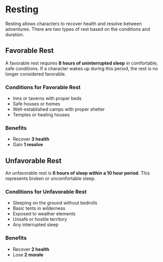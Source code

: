 # Resting

Resting allows characters to recover health and resolve between adventures. There are two types of rest based on the conditions and duration.

## Favorable Rest

A favorable rest requires **8 hours of uninterrupted sleep** in comfortable, safe conditions. If a character wakes up during this period, the rest is no longer considered favorable.

### Conditions for Favorable Rest
- Inns or taverns with proper beds
- Safe houses or homes
- Well-established camps with proper shelter
- Temples or healing houses

### Benefits
- Recover **3 health**
- Gain **1 resolve**

## Unfavorable Rest

An unfavorable rest is **6 hours of sleep within a 10 hour period**. This represents broken or uncomfortable sleep.

### Conditions for Unfavorable Rest
- Sleeping on the ground without bedrolls
- Basic tents in wilderness
- Exposed to weather elements
- Unsafe or hostile territory
- Any interrupted sleep

### Benefits
- Recover **2 health**
- Lose **2 morale**